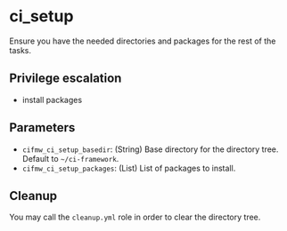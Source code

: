 # ci_setup
Ensure you have the needed directories and packages for the rest of the tasks.

## Privilege escalation
- install packages

## Parameters
* `cifmw_ci_setup_basedir`: (String) Base directory for the directory tree. Default to `~/ci-framework`.
* `cifmw_ci_setup_packages`: (List) List of packages to install.

## Cleanup
You may call the `cleanup.yml` role in order to clear the directory tree.
